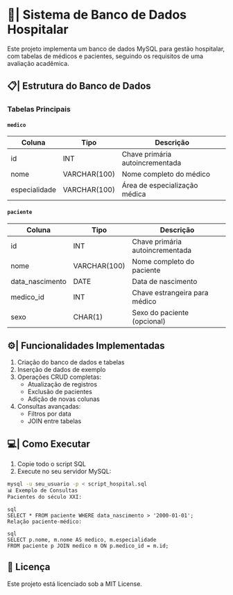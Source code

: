 # 🏥| Sistema de Banco de Dados Hospitalar
 
Este projeto implementa um banco de dados MySQL para gestão hospitalar, com tabelas de médicos e pacientes, seguindo os requisitos de uma avaliação acadêmica.   
 
## 📋| Estrutura do Banco de Dados

### Tabelas Principais 

#### `medico`  
| Coluna       | Tipo         | Descrição                     | 
|--------------|--------------|-------------------------------| 
| id           | INT          | Chave primária autoincrementada |     
| nome         | VARCHAR(100) | Nome completo do médico       | 
| especialidade| VARCHAR(100) | Área de especialização médica |

#### `paciente`
| Coluna         | Tipo         | Descrição                     |
|----------------|--------------|-------------------------------|
| id             | INT          | Chave primária autoincrementada |
| nome           | VARCHAR(100) | Nome completo do paciente     |
| data_nascimento| DATE         | Data de nascimento            |
| medico_id      | INT          | Chave estrangeira para médico |
| sexo           | CHAR(1)      | Sexo do paciente (opcional)   |

## ⚙️| Funcionalidades Implementadas

1. Criação do banco de dados e tabelas
2. Inserção de dados de exemplo
3. Operações CRUD completas:
   - Atualização de registros
   - Exclusão de pacientes
   - Adição de novas colunas
4. Consultas avançadas:
   - Filtros por data
   - JOIN entre tabelas

## 💻| Como Executar

1. Copie todo o script SQL
2. Execute no seu servidor MySQL:
   
```bash
mysql -u seu_usuario -p < script_hospital.sql
📊 Exemplo de Consultas
Pacientes do século XXI:
```
```
sql
SELECT * FROM paciente WHERE data_nascimento > '2000-01-01';
Relação paciente-médico:

```
```
sql
SELECT p.nome, m.nome AS medico, m.especialidade
FROM paciente p JOIN medico m ON p.medico_id = m.id;

```

## 📝 Licença
Este projeto está licenciado sob a MIT License.



